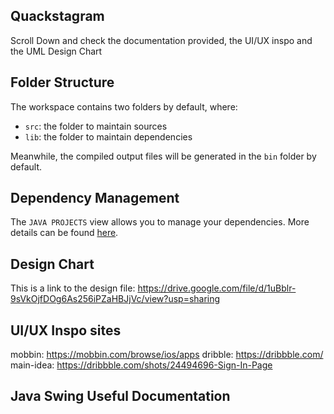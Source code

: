 ## Quackstagram

Scroll Down and check the documentation provided, the UI/UX inspo and the UML Design Chart

## Folder Structure

The workspace contains two folders by default, where:

- `src`: the folder to maintain sources
- `lib`: the folder to maintain dependencies

Meanwhile, the compiled output files will be generated in the `bin` folder by default.

## Dependency Management

The `JAVA PROJECTS` view allows you to manage your dependencies. More details can be found [here](https://github.com/microsoft/vscode-java-dependency#manage-dependencies).

## Design Chart

This is a link to the design file: https://drive.google.com/file/d/1uBblr-9sVkOjfDOg6As256iPZaHBJjVc/view?usp=sharing

## UI/UX Inspo sites
mobbin: https://mobbin.com/browse/ios/apps
dribble: https://dribbble.com/
main-idea: https://dribbble.com/shots/24494696-Sign-In-Page

## Java Swing Useful Documentation
